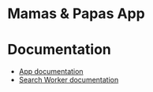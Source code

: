 # Mamas & Papas App

# Documentation
* [App documentation](app/readme.md)
* [Search Worker documentation](search-worker/readme.md)
